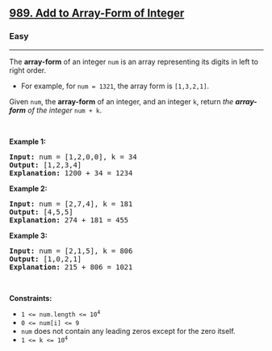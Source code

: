 <h2><a href="https://leetcode.com/problems/add-to-array-form-of-integer/">989. Add to Array-Form of Integer</a></h2><h3>Easy</h3><hr><div style="user-select: auto;"><p style="user-select: auto;">The <strong style="user-select: auto;">array-form</strong> of an integer <code style="user-select: auto;">num</code> is an array representing its digits in left to right order.</p>

<ul style="user-select: auto;">
	<li style="user-select: auto;">For example, for <code style="user-select: auto;">num = 1321</code>, the array form is <code style="user-select: auto;">[1,3,2,1]</code>.</li>
</ul>

<p style="user-select: auto;">Given <code style="user-select: auto;">num</code>, the <strong style="user-select: auto;">array-form</strong> of an integer, and an integer <code style="user-select: auto;">k</code>, return <em style="user-select: auto;">the <strong style="user-select: auto;">array-form</strong> of the integer</em> <code style="user-select: auto;">num + k</code>.</p>

<p style="user-select: auto;">&nbsp;</p>
<p style="user-select: auto;"><strong style="user-select: auto;">Example 1:</strong></p>

<pre style="user-select: auto;"><strong style="user-select: auto;">Input:</strong> num = [1,2,0,0], k = 34
<strong style="user-select: auto;">Output:</strong> [1,2,3,4]
<strong style="user-select: auto;">Explanation:</strong> 1200 + 34 = 1234
</pre>

<p style="user-select: auto;"><strong style="user-select: auto;">Example 2:</strong></p>

<pre style="user-select: auto;"><strong style="user-select: auto;">Input:</strong> num = [2,7,4], k = 181
<strong style="user-select: auto;">Output:</strong> [4,5,5]
<strong style="user-select: auto;">Explanation:</strong> 274 + 181 = 455
</pre>

<p style="user-select: auto;"><strong style="user-select: auto;">Example 3:</strong></p>

<pre style="user-select: auto;"><strong style="user-select: auto;">Input:</strong> num = [2,1,5], k = 806
<strong style="user-select: auto;">Output:</strong> [1,0,2,1]
<strong style="user-select: auto;">Explanation:</strong> 215 + 806 = 1021
</pre>

<p style="user-select: auto;">&nbsp;</p>
<p style="user-select: auto;"><strong style="user-select: auto;">Constraints:</strong></p>

<ul style="user-select: auto;">
	<li style="user-select: auto;"><code style="user-select: auto;">1 &lt;= num.length &lt;= 10<sup style="user-select: auto;">4</sup></code></li>
	<li style="user-select: auto;"><code style="user-select: auto;">0 &lt;= num[i] &lt;= 9</code></li>
	<li style="user-select: auto;"><code style="user-select: auto;">num</code> does not contain any leading zeros except for the zero itself.</li>
	<li style="user-select: auto;"><code style="user-select: auto;">1 &lt;= k &lt;= 10<sup style="user-select: auto;">4</sup></code></li>
</ul>
</div>